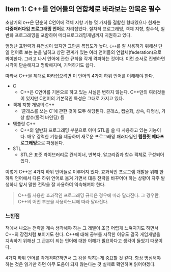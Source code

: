 ## Item 1: C++를 언어들의 연합체로 바라보는 안목은 필수

초창기의 `C++`은 단순히 C언어에 객체 지향 기능 몇 가지를 결합한 형태였으나 현재는 **다중패러다임 프로그래밍 언어**로 자리잡았다. 절차적 프로그래밍, 객체 지향, 함수식, 일반화 프로그래밍을 포함하여 메타프로그래밍개념까지 지원하고 있다.

엄청난 표현력과 유연성이 있지만 그만큼 복잡도가 높다. `C++`를 잘 사용하기 위해선 단일 언어로 보는 눈을 넓히고 상관 관계가 있는 여러 언어들의 연합체(federation)으로 봐야한다. 그러고 나서 언어에 관한 규칙을 각개 격파하는 것이다. 이런 순서로 진행하면 시각이 단순해지고 명확해지며, 기억하기도 쉽다.

따라서 C++을 제대로 따라잡으려면 이 언어의 4가지 하위 언어를 이해해야 한다.

- C
  - C++은 C언어를 기본으로 하고 있는 사실은 변하지 않는다. C++만의 여러것들이 있지만 C언어의 기본적인 특성은 그대로 가지고 있다.
- 객체 지향 개념의 C++
  - '클래스를 쓰는 C`에 관한 것이 모두 해당된다. 클래스, 캡슐화, 상속, 다형성, 가상 함수(동적 바인딩) 등
- 템플릿 C++
  - C++의 일반화 프로그래밍 부분으로 이미 STL을 쓸 때 사용하고 있는 기능이다. 매우 강력한 기능을 제공하며 새로운 프로그래밍 패러다임인 **템플릿 메타프로그래밍**으로 파생된다.
- STL
  - STL은 표준 라이브러리로 컨테이너, 반복자, 알고리즘과 함수 객체로 구성되어 있다.

이렇게 C++은 4가지 하위 언어들로 이루어져 있다. 효과적인 프로그램 개발을 위해 한 하위 언어에서 다른 하위 언어로 옮겨 가면서 대응 전략을 바꾸어야 하는 상황이 자주 발생하니 앞서 말한 전략을 잘 사용하여 익숙해져야 한다.

> C++를 사용한 효과적인 프로그래밍 규칙은 경우에 따라 달라진다. 그 경우란, C++의 어떤 부분을 사용하느냐에 따라 달라진다.

### 느낀점

책에서 나오는 전략을 계속 생각해야 하는 그 레벨이 조금 어렵게 느껴지기도 하면서 C++의 장점처럼 보이기도 한다. C++에 대해 공부를 시작한 이유도 결국 게임개발을 지속하기 위해선 그 근본이 되는 언어에 대한 이해가 필요하다고 생각이 들었기 때문이다.

4가지 하위 언어를 각개격파?하면서 그 감을 익히는게 중요할 것 같다. 항상 명심해야 하는 것은 읽기만 하면 아무 도움이 되지 않는다는 것 실제로 확인하며 읽어야겠다.
